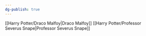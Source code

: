 ```yaml
---
dg-publish: true
---
```

[[Harry Potter/Draco Malfoy\|Draco Malfoy]]
[[Harry Potter/Professor Severus Snape\|Professor Severus Snape]]
